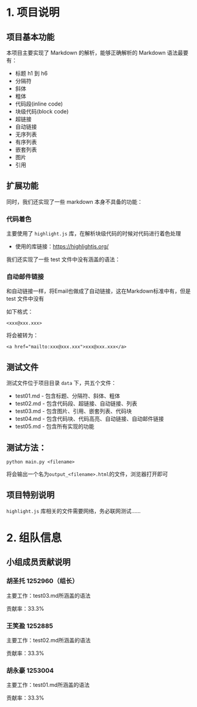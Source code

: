 # 1. 项目说明

## 项目基本功能

本项目主要实现了 Markdown 的解析，能够正确解析的 Markdown 语法最要有：

* 标题 h1 到 h6
* 分隔符
* 斜体
* 粗体
* 代码段(inline code)
* 块级代码(block code)
* 超链接
* 自动链接
* 无序列表
* 有序列表
* 嵌套列表
* 图片
* 引用

## 扩展功能

同时，我们还实现了一些 markdown 本身不具备的功能：

### 代码着色

主要使用了 `highlight.js` 库，在解析块级代码的时候对代码进行着色处理

* 使用的库链接：<https://highlightjs.org/>

我们还实现了一些 test 文件中没有涵盖的语法：

### 自动邮件链接

和自动链接一样，将Email也做成了自动链接，这在Markdown标准中有，但是 test 文件中没有

如下格式：

```
<xxx@xxx.xxx>
```

将会被转为：

```
<a href="mailto:xxx@xxx.xxx">xxx@xxx.xxx</a>
```

## 测试文件

测试文件位于项目目录 `data` 下，共五个文件：

* test01.md - 包含标题、分隔符、斜体、粗体
* test02.md - 包含代码段、超链接、自动链接、列表
* test03.md - 包含图片、引用、嵌套列表、代码块
* test04.md - 包含代码块、代码高亮、自动链接、自动邮件链接
* test05.md - 包含所有实现的功能

## 测试方法：

```
python main.py <filename>
```

将会输出一个名为`output_<filename>.html`的文件，浏览器打开即可

## 项目特别说明

`highlight.js` 库相关的文件需要网络，务必联网测试......

# 2. 组队信息

## 小组成员贡献说明

### 胡圣托 1252960（组长）<h1994st>

主要工作：test03.md所涵盖的语法

贡献率：33.3%

### 王笑盈 1252885 <wangxiaoying>

主要工作：test02.md所涵盖的语法

贡献率：33.3%

### 胡永豪 1253004 <ForeverHYH>

主要工作：test01.md所涵盖的语法

贡献率：33.3%
